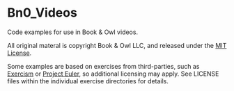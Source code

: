 # Bn0_Videos

Code examples for use in Book &amp; Owl videos.

All original materal is copyright Book & Owl LLC, and released under the [MIT License](./LICENSE).

Some examples are based on exercises from third-parties, such as [Exercism](https://exercism.org) or [Project Euler](https://projecteuler.net/), so additional licensing may apply. See LICENSE files within the individual exercise directories for details.
